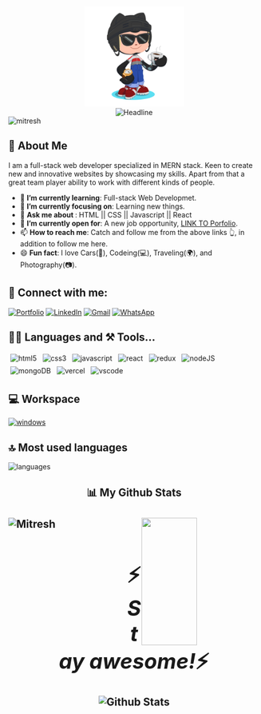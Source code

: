 
<div width="60%">
 <div align=center>
        <img src="https://raw.githubusercontent.com/AhmedFathyDev/AhmedFathyDev/main/GitHub.png" alt="GitHub Octocat Drinking a Cup of Coffee" height="200">
    </div>
    <div align=center>
        <img src="https://readme-typing-svg.herokuapp.com?color=%236FDA44&size=32&center=true&vCenter=true&width=600&height=50&lines=Hi+there+I'm+Mitresh+%F0%9F%91%8B;Full+Stack+Web+Developer;Problem+Solver;Open-Source+Enthusiast" alt="Headline" />
    </div>
</div>

 <div align="left"> <img src="https://komarev.com/ghpvc/?username=MitreshPrajapati&label=Profile%20views&color=0e75b6&style=flat" alt="mitresh" /> </div>
<h2>🚀 About Me</h2>
<div >
  <div width="40%">
  I am a full-stack web developer specialized in MERN stack. Keen to create new and innovative websites by showcasing my skills. Apart from that a great team player ability to work with different kinds of people.
  </div>
 
 <ul>
            <li>🌱 <b>I’m currently learning</b>: Full-stack Web Developmet.</li>
            <li>🎯 <b>I’m currently focusing on</b>: Learning new things.</li>
            <li>💬 <b>Ask me about </b>: HTML || CSS || Javascript || React</li>
            <li>🤔 <b>I’m currently open for</b>: A new job opportunity, <a href="https://mitreshprajapati.github.io/">LINK TO Porfolio</a>.</li>
            <li>📫 <b>How to reach me</b>: Catch and follow me from the above links 👆, in addition to follow me here.</li>
            <li>😄 <b>Fun fact</b>: I love Cars(🚗), Codeing(💻), Traveling(🌍), and Photography(📷).</li>
        </ul>
</div>


<h2> 🤝 Connect with me:</h2>
 
[![Portfolio](https://img.shields.io/badge/Portfolio-000000?style=for-the-badge&logo=Portfolio&logoColor=white)](https://mitreshprajapati.github.io/)
[![LinkedIn](https://img.shields.io/badge/LinkedIn-0077B5?style=for-the-badge&logo=linkedin&logoColor=white)](https://www.linkedin.com/in/mitresh-prajapati/)
[![Gmail](https://img.shields.io/badge/Gmail-D14836?style=for-the-badge&logo=gmail&logoColor=white)](mailto:mitreshverma@gmail.com)
[![WhatsApp](https://img.shields.io/badge/WhatsApp-25D366?style=for-the-badge&logo=whatsapp&logoColor=white)](https://wa.me/+918860919561)

   <h2>🧑‍💻 Languages and ⚒️ Tools...</h2>
<p align="left">
   <img src="https://img.shields.io/badge/HTML5-E34F26?style=for-the-badge&logo=html5&logoColor=white" alt="html5" style="vertical-align:top; margin:4px">  
   <img src="https://img.shields.io/badge/CSS3-1572B6?style=for-the-badge&logo=css3&logoColor=white" alt="css3" style="vertical-align:top; margin:4px">
   <img src="https://img.shields.io/badge/JavaScript-F7DF1E?style=for-the-badge&logo=javascript&logoColor=black" alt="javascript" style="vertical-align:top; margin:4px">
   <img src="https://img.shields.io/badge/React-20232A?style=for-the-badge&logo=react&logoColor=61DAFB" alt="react" style="vertical-align:top; margin:4px">
   <img src="https://img.shields.io/badge/Redux-593D88?style=for-the-badge&logo=redux&logoColor=white" alt="redux" style="vertical-align:top; margin:4px">
   <img src="https://img.shields.io/badge/Node.js-43853D?style=for-the-badge&logo=node.js&logoColor=white" alt="nodeJS" style="vertical-align:top; margin:4px"> 
   <img src="https://img.shields.io/badge/MongoDB-4EA94B?style=for-the-badge&logo=mongodb&logoColor=white" alt="mongoDB" style="vertical-align:top; margin:4px">
   <img src="https://img.shields.io/badge/Vercel-000000?style=for-the-badge&logo=vercel&logoColor=white" alt="vercel" style="vertical-align:top; margin:4px">
 
   <img src="https://img.shields.io/badge/VSCode-0078D4?style=for-the-badge&logo=visual%20studio%20code&logoColor=white" alt="vscode" style="vertical-align:top; margin:4px">
 
</p>


<h2>💻 Workspace</h2>

[![windows](https://img.shields.io/badge/Windows-0078D6?style=for-the-badge&logo=windows&logoColor=white)](https://mitreshprajapati.github.io/)



<h2> 🔝 Most used languages</h2>

 <img alt="languages" src="https://github-readme-stats.vercel.app/api/top-langs/?username=MitreshPrajapati&layout=compact" />


<h2 align="center">📊 My Github Stats<h2>

<div>
  <img align="left" src="https://github-readme-streak-stats.herokuapp.com/?user=MitreshPrajapati&theme=dark" alt="Mitresh" height="250px" width="47%" />
  <img align="right" src="https://github-readme-stats.vercel.app/api?username=MitreshPrajapati&show_icons=true&theme=dark" height="255px" width="47%"/>
<div>
</br>





<h1 align='center'>⚡️<i>Stay awesome!</i>⚡️</h1>
<p align="center">
        <img src="https://raw.githubusercontent.com/mayhemantt/mayhemantt/Update/svg/Bottom.svg" alt="Github Stats" />
</p>
  
